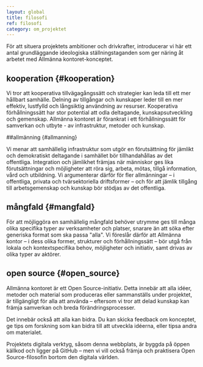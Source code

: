 ```yaml
---
layout: global
title: filosofi
ref: filosofi
category: om_projektet
---
```


För att situera projektets ambitioner och drivkrafter, introducerar vi här ett antal grundläggande ideologiska ställningstaganden som ger näring åt arbetet med Allmänna kontoret-konceptet.

## kooperation {#kooperation}

Vi tror att kooperativa tillvägagångssätt och strategier kan leda till ett mer hållbart samhälle. Delning av tillgångar och kunskaper leder till en mer effektiv,  lustfylld och långsiktig användning av resurser. Kooperativa förhållningssätt har stor potential att odla deltagande, kunskapsutveckling och gemenskap. Allmänna kontoret är förankrat i ett förhållningssätt för samverkan och utbyte - av infrastruktur, metoder och kunskap.

##allmänning {#allmanning}

Vi menar att samhällelig infrastruktur som utgör en förutsättning för jämlikt och demokratiskt deltagande i samhället bör tillhandahållas av det offentliga. Integration och jämlikhet främjas när människor ges lika förutsättningar och möjligheter att röra sig, arbeta, mötas, tillgå information, vård och utbildning. Vi argumenterar därför för fler allmänningar – i offentliga, privata och tvärsektoriella driftsformer – och för att jämlik tillgång till arbetsgemenskap och kunskap bör stödjas av det offentliga.

## mångfald {#mangfald}

För att möjliggöra en samhällelig mångfald behöver utrymme ges till många olika specifika typer av verksamheter och platser, snarare än att söka efter generiska format som ska passa "alla". Vi föreslår därför att Allmänna kontor – i dess olika former, strukturer och förhållningssätt – bör utgå från lokala och kontextspecifika behov, möjligheter och initiativ, samt drivas av olika typer av aktörer.

## open source {#open_source}

Allmänna kontoret är ett Open Source-initiativ. Detta innebär att alla idéer, metoder och material som produceras eller sammanställs under projektet, är tillgängligt för alla att använda – eftersom vi tror att delad kunskap kan främja samverkan och breda förändringsprocesser.

Det innebär också att alla kan bidra. Du kan skicka feedback om konceptet, ge tips om forskning som kan bidra till att utveckla idéerna, eller tipsa andra om materialet.

Projektets digitala verktyg, såsom denna webbplats, är byggda på öppen källkod och ligger på GitHub – men vi vill också främja och praktisera Open Source-filosofin bortom den digitala världen.